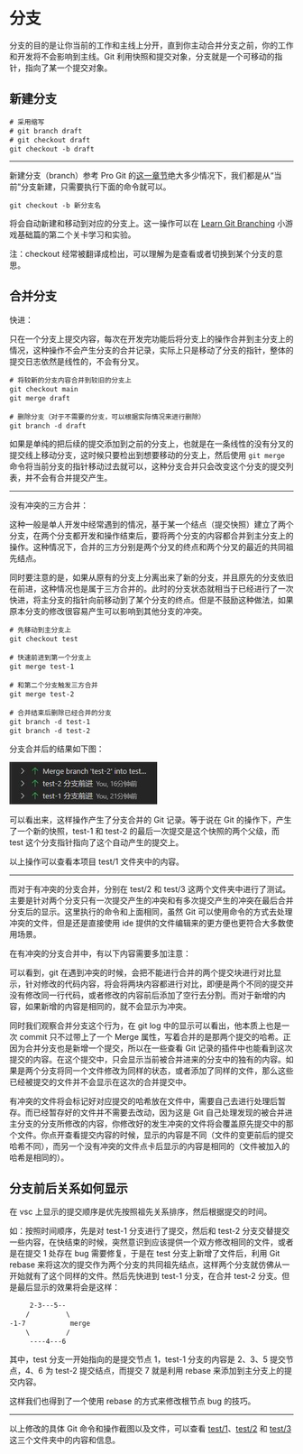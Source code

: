 # 分支

分支的目的是让你当前的工作和主线上分开，直到你主动合并分支之前，你的工作和开发将不会影响到主线。Git 利用快照和提交对象，分支就是一个可移动的指针，指向了某一个提交对象。

## 新建分支

```shell
# 采用缩写
# git branch draft
# git checkout draft
git checkout -b draft
```

---

新建分支（branch）参考 Pro Git 的[这一章节](https://git-scm.com/book/zh/v2/Git-%E5%88%86%E6%94%AF-%E5%88%86%E6%94%AF%E7%9A%84%E6%96%B0%E5%BB%BA%E4%B8%8E%E5%90%88%E5%B9%B6)绝大多少情况下，我们都是从“当前”分支新建，只需要执行下面的命令就可以。

```
git checkout -b 新分支名
```

将会自动新建和移动到对应的分支上。这一操作可以在 [Learn Git Branching](https://learngitbranching.js.org/?locale=zh_CN) 小游戏基础篇的第二个关卡学习和实验。

注：checkout 经常被翻译成检出，可以理解为是查看或者切换到某个分支的意思。

## 合并分支

快进：

只在一个分支上提交内容，每次在开发完功能后将分支上的操作合并到主分支上的情况，这种操作不会产生分支的合并记录，实际上只是移动了分支的指针，整体的提交日志依然是线性的，不会有分叉。

```shell
# 将较新的分支内容合并到较旧的分支上
git checkout main
git merge draft

# 删除分支（对于不需要的分支，可以根据实际情况来进行删除）
git branch -d draft
```

如果是单纯的把后续的提交添加到之前的分支上，也就是在一条线性的没有分叉的提交线上移动分支，这时候只要检出到想要移动的分支上，然后使用 `git merge` 命令将当前分支的指针移动过去就可以，这种分支合并只会改变这个分支的提交列表，并不会有合并提交产生。

---

没有冲突的三方合并：

这种一般是单人开发中经常遇到的情况，基于某一个结点（提交快照）建立了两个分支，在两个分支都开发和操作结束后，要将两个分支的内容都合并到主分支上的操作。这种情况下，合并的三方分别是两个分叉的终点和两个分叉的最近的共同祖先结点。

同时要注意的是，如果从原有的分支上分离出来了新的分支，并且原先的分支依旧在前进，这种情况也是属于三方合并的。此时的分支状态就相当于已经进行了一次快进，将主分支的指针向前移动到了某个分支的终点。但是不鼓励这种做法，如果原本分支的修改很容易产生可以影响到其他分支的冲突。

```shell
# 先移动到主分支上
git checkout test

# 快速前进到第一个分支上
git merge test-1

# 和第二个分支触发三方合并
git merge test-2

# 合并结束后删除已经合并的分支
git branch -d test-1
git branch -d test-2
```

分支合并后的结果如下图：

![没有冲突的分支合并](img/merge-branch-without-conflict.jpg)

可以看出来，这样操作产生了分支合并的 Git 记录。等于说在 Git 的操作下，产生了一个新的快照，test-1 和 test-2 的最后一次提交是这个快照的两个父级，而 test 这个分支指针指向了这个自动产生的提交上。

以上操作可以查看本项目 test/1 文件夹中的内容。

---

而对于有冲突的分支合并，分别在 test/2 和 test/3 这两个文件夹中进行了测试。主要是针对两个分支只有一次提交产生的冲突和有多次提交产生的冲突在最后合并分支后的显示。这里执行的命令和上面相同，虽然 Git 可以使用命令的方式去处理冲突的文件，但是还是直接使用 ide 提供的文件编辑来的更方便也更符合大多数使用场景。

在有冲突的分支合并中，有以下内容需要多加注意：

可以看到，git 在遇到冲突的时候，会把不能进行合并的两个提交块进行对比显示，针对修改的代码内容，将会将两块内容都进行对比，即便是两个不同的提交并没有修改同一行代码，或者修改的内容前后添加了空行去分割。而对于新增的内容，如果新增的内容是相同的，就不会显示为冲突。

同时我们观察合并分支这个行为，在 git log 中的显示可以看出，他本质上也是一次 commit 只不过带上了一个 Merge 属性，写着合并的是那两个提交的哈希。正因为合并分支也是新增一个提交，所以在一些查看 Git 记录的插件中也能看到这次提交的内容。在这个提交中，只会显示当前被合并进来的分支中的独有的内容。如果是两个分支将同一个文件修改为同样的状态，或者添加了同样的文件，那么这些已经被提交的文件并不会显示在这次的合并提交中。

有冲突的文件将会标记好对应提交的哈希放在文件中，需要自己去进行处理后暂存。而已经暂存好的文件并不需要去改动，因为这是 Git 自己处理发现的被合并进主分支的分支所修改的内容，你修改好的发生冲突的文件将会覆盖原先提交中的那个文件。你点开查看提交内容的时候，显示的内容是不同（文件的变更前后的提交哈希不同），而另一个没有冲突的文件点卡后显示的内容是相同的（文件被加入的哈希是相同的）。

## 分支前后关系如何显示

在 vsc 上显示的提交顺序是优先按照祖先关系排序，然后根据提交的时间。

如：按照时间顺序，先是对 test-1 分支进行了提交，然后和 test-2 分支交替提交一些内容，在快结束的时候，突然意识到应该提供一个双方修改相同的文件，或者是在提交 1 处存在 bug 需要修复，于是在 test 分支上新增了文件后，利用 Git rebase 来将这次的提交作为两个分支的共同祖先结点，这样两个分支就仿佛从一开始就有了这个同样的文件。然后先快进到 test-1 分支，在合并 test-2 分支。但是最后显示的效果将会是这样：

```
     2-3---5--
    /         \
-1-7           merge
    \         /
     ----4---6
```

其中，test 分支一开始指向的是提交节点 1，test-1 分支的内容是 2、3、5 提交节点，4、6 为 test-2 提交结点，而提交 7 就是利用 rebase 来添加到主分支上的提交内容。

这样我们也得到了一个使用 rebase 的方式来修改根节点 bug 的技巧。

---

以上修改的具体 Git 命令和操作截图以及文件，可以查看 [test/1](https://github.com/Storh/git-example/tree/main/test/1)、[test/2](https://github.com/Storh/git-example/tree/main/test/2) 和 [test/3](https://github.com/Storh/git-example/tree/main/test/3) 这三个文件夹中的内容和信息。
